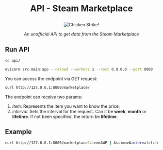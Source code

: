 # <p align="center"> API - Steam Marketplace </p>


<p align="center"> <img src="https://imgur.com/9SCUZGV.png" alt="Chicken Strike!"/> </p>

_<p align="center"> An unofficial API to get data from the Steam Marketplace </p>_

## Run API

```bash
cd api/

uvicorn src.main:app --reload --workers 1 --host 0.0.0.0 --port 8000
```

You can access the endpoint via GET request: 

```bash
curl http://127.0.0.1:8000/marketplace/
```

The endpoint can receive two params:
1. *item*: Represents the item you want to know the price;
1. *interval*: Sets the interval for the request. Can it be **week**, **month** or **lifetime**. If not been specified, the return be **lifetime**.

## Example

```bash
curl http://127.0.0.1:8000/marketplace?item=AWP | Asiimov&interval=lifetime
```